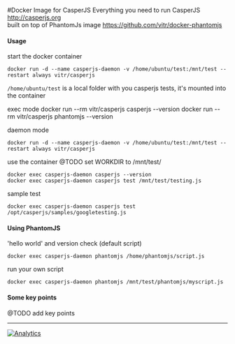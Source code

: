 #Docker Image for CasperJS
Everything you need to run CasperJS http://casperjs.org  
built on top of PhantomJs image https://github.com/vitr/docker-phantomjs

#### Usage
start the docker container

    docker run -d --name casperjs-daemon -v /home/ubuntu/test:/mnt/test --restart always vitr/casperjs

`/home/ubuntu/test` is a local folder with you casperjs tests, it's mounted into the container

  exec mode
    docker run --rm vitr/casperjs casperjs --version
    docker run --rm vitr/casperjs phantomjs --version

  daemon mode
  
    docker run -d --name casperjs-daemon -v /home/ubuntu/test:/mnt/test --restart always vitr/casperjs



use the container @TODO set WORKDIR to /mnt/test/

    docker exec casperjs-daemon casperjs --version
    docker exec casperjs-daemon casperjs test /mnt/test/testing.js
 
  sample test
  
    docker exec casperjs-daemon casperjs test /opt/casperjs/samples/googletesting.js

#### Using PhantomJS
'hello world' and version check (default script)

    docker exec casperjs-daemon phantomjs /home/phantomjs/script.js

run your own script

    docker exec casperjs-daemon phantomjs /mnt/test/phantomjs/myscript.js

#### Some key points

@TODO add key points

------------------------------------------
[![Analytics](https://vitr-analytics.appspot.com/UA-75628680-1/docker-casperjs?flat-gif)](https://github.com/vitr/google-analytics-beacon/)
